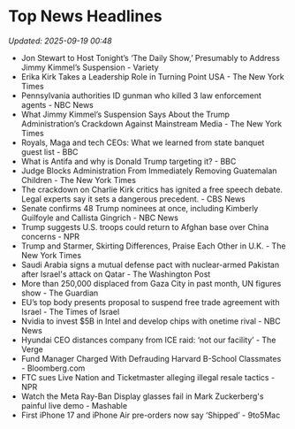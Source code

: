 # Top News Headlines

_Updated: 2025-09-19 00:48_

- Jon Stewart to Host Tonight’s ‘The Daily Show,’ Presumably to Address Jimmy Kimmel’s Suspension - Variety
- Erika Kirk Takes a Leadership Role in Turning Point USA - The New York Times
- Pennsylvania authorities ID gunman who killed 3 law enforcement agents - NBC News
- What Jimmy Kimmel’s Suspension Says About the Trump Administration’s Crackdown Against Mainstream Media - The New York Times
- Royals, Maga and tech CEOs: What we learned from state banquet guest list - BBC
- What is Antifa and why is Donald Trump targeting it? - BBC
- Judge Blocks Administration From Immediately Removing Guatemalan Children - The New York Times
- The crackdown on Charlie Kirk critics has ignited a free speech debate. Legal experts say it sets a dangerous precedent. - CBS News
- Senate confirms 48 Trump nominees at once, including Kimberly Guilfoyle and Callista Gingrich - NBC News
- Trump suggests U.S. troops could return to Afghan base over China concerns - NPR
- Trump and Starmer, Skirting Differences, Praise Each Other in U.K. - The New York Times
- Saudi Arabia signs a mutual defense pact with nuclear-armed Pakistan after Israel's attack on Qatar - The Washington Post
- More than 250,000 displaced from Gaza City in past month, UN figures show - The Guardian
- EU’s top body presents proposal to suspend free trade agreement with Israel - The Times of Israel
- Nvidia to invest $5B in Intel and develop chips with onetime rival - NBC News
- Hyundai CEO distances company from ICE raid: ‘not our facility’ - The Verge
- Fund Manager Charged With Defrauding Harvard B-School Classmates - Bloomberg.com
- FTC sues Live Nation and Ticketmaster alleging illegal resale tactics - NPR
- Watch the Meta Ray-Ban Display glasses fail in Mark Zuckerberg's painful live demo - Mashable
- First iPhone 17 and iPhone Air pre-orders now say ‘Shipped’ - 9to5Mac